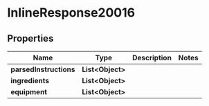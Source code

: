

# InlineResponse20016

## Properties

Name | Type | Description | Notes
------------ | ------------- | ------------- | -------------
**parsedInstructions** | **List&lt;Object&gt;** |  | 
**ingredients** | **List&lt;Object&gt;** |  | 
**equipment** | **List&lt;Object&gt;** |  | 



